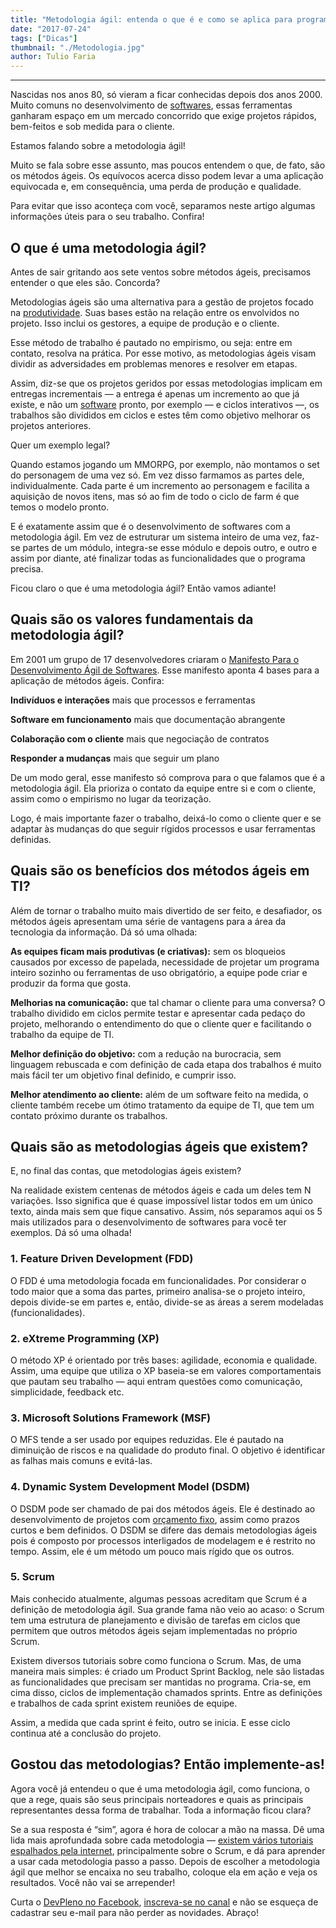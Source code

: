 ```yaml
---
title: "Metodologia ágil: entenda o que é e como se aplica para programadores!"
date: "2017-07-24"
tags: ["Dicas"]
thumbnail: "./Metodologia.jpg"
author: Tulio Faria
---
```


---
Nascidas nos anos 80, só vieram a ficar conhecidas depois dos anos 2000. Muito comuns no desenvolvimento de [softwares](https://www.devpleno.com/como-cobrar-por-software/?utm_source=blog&utm_campaign=rc_blogpost), essas ferramentas ganharam espaço em um mercado concorrido que exige projetos rápidos, bem-feitos e sob medida para o cliente.

Estamos falando sobre a metodologia ágil!

Muito se fala sobre esse assunto, mas poucos entendem o que, de fato, são os métodos ágeis. Os equívocos acerca disso podem levar a uma aplicação equivocada e, em consequência, uma perda de produção e qualidade.

Para evitar que isso aconteça com você, separamos neste artigo algumas informações úteis para o seu trabalho. Confira!

## O que é uma metodologia ágil?

Antes de sair gritando aos sete ventos sobre métodos ágeis, precisamos entender o que eles são. Concorda?

Metodologias ágeis são uma alternativa para a gestão de projetos focado na [produtividade](https://www.devpleno.com/como-aumentar-a-produtividade/?utm_source=blog&utm_campaign=rc_blogpost). Suas bases estão na relação entre os envolvidos no projeto. Isso inclui os gestores, a equipe de produção e o cliente.

Esse método de trabalho é pautado no empirismo, ou seja: entre em contato, resolva na prática. Por esse motivo, as metodologias ágeis visam dividir as adversidades em problemas menores e resolver em etapas.

Assim, diz-se que os projetos geridos por essas metodologias implicam em entregas incrementais — a entrega é apenas um incremento ao que já existe, e não um [software](https://www.devpleno.com/precificacao-em-software/?utm_source=blog&utm_campaign=rc_blogpost) pronto, por exemplo — e ciclos interativos —, os trabalhos são divididos em ciclos e estes têm como objetivo melhorar os projetos anteriores.

Quer um exemplo legal?

Quando estamos jogando um MMORPG, por exemplo, não montamos o set do personagem de uma vez só. Em vez disso farmamos as partes dele, individualmente. Cada parte é um incremento ao personagem e facilita a aquisição de novos itens, mas só ao fim de todo o ciclo de farm é que temos o modelo pronto.

E é exatamente assim que é o desenvolvimento de softwares com a metodologia ágil. Em vez de estruturar um sistema inteiro de uma vez, faz-se partes de um módulo, integra-se esse módulo e depois outro, e outro e assim por diante, até finalizar todas as funcionalidades que o programa precisa.

Ficou claro o que é uma metodologia ágil? Então vamos adiante!

## Quais são os valores fundamentais da metodologia ágil?

Em 2001 um grupo de 17 desenvolvedores criaram o [Manifesto Para o Desenvolvimento Ágil de Softwares](https://www.manifestoagil.com.br/?utm_source=blog&utm_campaign=rc_blogpost). Esse manifesto aponta 4 bases para a aplicação de métodos ágeis. Confira:

**Indivíduos e interações** mais que processos e ferramentas

**Software em funcionamento** mais que documentação abrangente

**Colaboração com o cliente** mais que negociação de contratos

**Responder a mudanças** mais que seguir um plano

De um modo geral, esse manifesto só comprova para o que falamos que é a metodologia ágil. Ela prioriza o contato da equipe entre si e com o cliente, assim como o empirismo no lugar da teorização.

Logo, é mais importante fazer o trabalho, deixá-lo como o cliente quer e se adaptar às mudanças do que seguir rígidos processos e usar ferramentas definidas.

## Quais são os benefícios dos métodos ágeis em TI?

Além de tornar o trabalho muito mais divertido de ser feito, e desafiador, os métodos ágeis apresentam uma série de vantagens para a área da tecnologia da informação. Dá só uma olhada:

**As equipes ficam mais produtivas (e criativas):** sem os bloqueios causados por excesso de papelada, necessidade de projetar um programa inteiro sozinho ou ferramentas de uso obrigatório, a equipe pode criar e produzir da forma que gosta.

**Melhorias na comunicação:** que tal chamar o cliente para uma conversa? O trabalho dividido em ciclos permite testar e apresentar cada pedaço do projeto, melhorando o entendimento do que o cliente quer e facilitando o trabalho da equipe de TI.

**Melhor definição do objetivo:** com a redução na burocracia, sem linguagem rebuscada e com definição de cada etapa dos trabalhos é muito mais fácil ter um objetivo final definido, e cumprir isso.

**Melhor atendimento ao cliente:** além de um software feito na medida, o cliente também recebe um ótimo tratamento da equipe de TI, que tem um contato próximo durante os trabalhos.

## Quais são as metodologias ágeis que existem?

E, no final das contas, que metodologias ágeis existem?

Na realidade existem centenas de métodos ágeis e cada um deles tem N variações. Isso significa que é quase impossível listar todos em um único texto, ainda mais sem que fique cansativo. Assim, nós separamos aqui os 5 mais utilizados para o desenvolvimento de softwares para você ter exemplos. Dá só uma olhada!

### 1\. Feature Driven Development (FDD)

O FDD é uma metodologia focada em funcionalidades. Por considerar o todo maior que a soma das partes, primeiro analisa-se o projeto inteiro, depois divide-se em partes e, então, divide-se as áreas a serem modeladas (funcionalidades).

### 2\. eXtreme Programming (XP)

O método XP é orientado por três bases: agilidade, economia e qualidade. Assim, uma equipe que utiliza o XP baseia-se em valores comportamentais que pautam seu trabalho — aqui entram questões como comunicação, simplicidade, feedback etc.

### 3\. Microsoft Solutions Framework (MSF)

O MFS tende a ser usado por equipes reduzidas. Ele é pautado na diminuição de riscos e na qualidade do produto final. O objetivo é identificar as falhas mais comuns e evitá-las.

### 4\. Dynamic System Development Model (DSDM)

O DSDM pode ser chamado de pai dos métodos ágeis. Ele é destinado ao desenvolvimento de projetos com [orçamento fixo](https://www.devpleno.com/precificacao-de-softwares-voce-sabe-como-fazer/?utm_source=blog&utm_campaign=rc_blogpost), assim como prazos curtos e bem definidos. O DSDM se difere das demais metodologias ágeis pois é composto por processos interligados de modelagem e é restrito no tempo. Assim, ele é um método um pouco mais rígido que os outros.

### 5\. Scrum

Mais conhecido atualmente, algumas pessoas acreditam que Scrum é a definição de metodologia ágil. Sua grande fama não veio ao acaso: o Scrum tem uma estrutura de planejamento e divisão de tarefas em ciclos que permitem que outros métodos ágeis sejam implementadas no próprio Scrum.

Existem diversos tutoriais sobre como funciona o Scrum. Mas, de uma maneira mais simples: é criado um Product Sprint Backlog, nele são listadas as funcionalidades que precisam ser mantidas no programa. Cria-se, em cima disso, ciclos de implementação chamados sprints. Entre as definições e trabalhos de cada sprint existem reuniões de equipe.

Assim, a medida que cada sprint é feito, outro se inicia. E esse ciclo continua até a conclusão do projeto.

## Gostou das metodologias? Então implemente-as!

Agora você já entendeu o que é uma metodologia ágil, como funciona, o que a rege, quais são seus principais norteadores e quais as principais representantes dessa forma de trabalhar. Toda a informação ficou clara?

Se a sua resposta é “sim”, agora é hora de colocar a mão na massa. Dê uma lida mais aprofundada sobre cada metodologia — [existem vários tutoriais espalhados pela internet](https://www.youtube.com/devplenocom?utm_source=blog&utm_campaign=rc_blogpost), principalmente sobre o Scrum, e dá para aprender a usar cada metodologia passo a passo. Depois de escolher a metodologia ágil que melhor se encaixa no seu trabalho, coloque ela em ação e veja os resultados. Você não vai se arrepender!

Curta o [DevPleno no Facebook](https://www.facebook.com/devpleno), [inscreva-se no canal](https://www.youtube.com/devplenocom) e não se esqueça de cadastrar seu e-mail para não perder as novidades. Abraço!